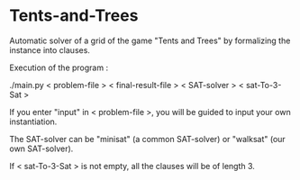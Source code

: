 # Tents-and-Trees
Automatic solver of a grid of the game "Tents and Trees" by formalizing the instance into clauses.

Execution of the program :

./main.py < problem-file > < final-result-file > < SAT-solver > < sat-To-3-Sat >

If you enter "input" in < problem-file >, you will be guided to input your own instantiation.

The SAT-solver can be "minisat" (a common SAT-solver) or "walksat" (our own SAT-solver).

If < sat-To-3-Sat > is not empty, all the clauses will be of length 3.
